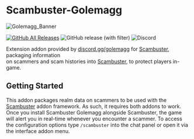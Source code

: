 # Scambuster-Golemagg
![Golemagg_Banner](https://user-images.githubusercontent.com/52763122/212466261-6ec683c1-33a3-4d73-a127-565c020b0b96.gif)

[![GitHub All Releases](https://img.shields.io/github/downloads/Hypernormalisation/Scambuster-Golemagg/total?logo=github&style=for-the-badge)](https://github.com/Hypernormalisation/Scambuster-Golemagg/releases/latest?color=%50a261)
![GitHub release (with filter)](https://img.shields.io/github/v/release/hypernormalisation/Scambuster-Golemagg?style=for-the-badge)
![Discord](https://img.shields.io/discord/610036506974748700?style=for-the-badge&logo=discord&logoColor=white&label=discord.gg%2Fgolemagg&color=%23818dff&link=https%3A%2F%2Fdiscord.gg%2Fgolemagg)

Extension addon provided by [discord.gg/golemagg](https://discord.gg/golemagg) for [Scambuster](https://github.com/hypernormalisation/Scambuster), packaging information\
on scammers and scam histories into [Scambuster](https://github.com/hypernormalisation/Scambuster), to protect players in-game.

## Getting Started

This addon packages realm data on scammers to be used with the [Scambuster](https://github.com/hypernormalisation/Scambuster) addon framework.
As such, it requires both addons to work. Once you install Scambuster Golemagg alongside Scambuster, the game will alert you in real-time whenever you encounter a scammer.
To access the configuration options type `/scambuster` into the chat panel or open it via the interface addon menu.
